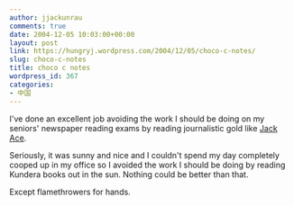 ```yaml
---
author: jjackunrau
comments: true
date: 2004-12-05 10:03:00+00:00
layout: post
link: https://hungryj.wordpress.com/2004/12/05/choco-c-notes/
slug: choco-c-notes
title: choco c notes
wordpress_id: 367
categories:
- 中国
---
```


I've done an excellent job avoiding the work I should be doing on my seniors' newspaper reading exams by reading journalistic gold like [Jack Ace](http://checkerboardnightmare.com/d/20040721.html).
  

  
Seriously, it was sunny and nice and I couldn't spend my day completely cooped up in my office so I avoided the work I should be doing by reading Kundera books out in the sun.  Nothing could be better than that.
  

  
Except flamethrowers for hands.
